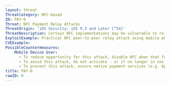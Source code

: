 ```yaml
---
layout: threat
ThreatCategory: NFC-based
ID: PAY-0
Threat: NFC Payment Relay Attacks
ThreatOrigin: 'iOS Security: iOS 9.3 and Later [^54]'
ThreatDescription: Certain NFC implementations may be vulnerable to relay attacks, which is where an attacker relays messages between two parties, similar to a proxy. This could be especially dangerous in NFC payment solutions, such as Apple Pay and Google Pay.
ExploitExample: Practical NFC peer-to-peer relay attack using mobile phones. [^11]
CVEExample:
PossibleCountermeasures:
    Mobile Device User:
      - To reduce opportunity for this attack, disable NFC when that feature is not in use.
      - To avoid this attack, do not activate - or if no longer in use, deactivate - native mobile payment features, such as Apple Pay.
      - To prevent this attack, ensure native payment services (e.g. Apple Pay) are configured to require user interaction to complete any contactless payment transaction.
title: PAY-0
rawID: 0
---
```

